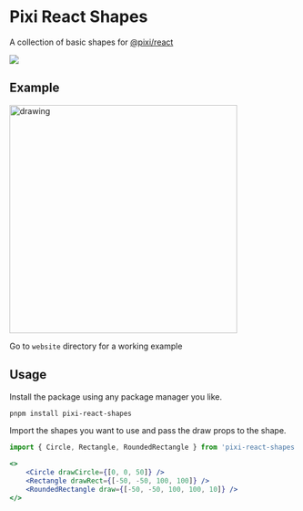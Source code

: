 # Pixi React Shapes
A collection of basic shapes for [@pixi/react](https://github.com/pixijs/pixi-react)

[<img src="https://img.shields.io/badge/npm-CB3837?style=for-the-badge&logo=npm&logoColor=white" />](https://www.npmjs.com/package/pixi-react-shapes)

## Example

<img src="https://github.com/user-attachments/assets/8964f371-9dcc-4bfc-b105-5cceb16fbbda" alt="drawing" width="400"/>

Go to `website` directory for a working example

## Usage

Install the package using any package manager you like.
```sh
pnpm install pixi-react-shapes
```

Import the shapes you want to use and pass the draw props to the shape.
```jsx
import { Circle, Rectangle, RoundedRectangle } from 'pixi-react-shapes';

<>
    <Circle drawCircle={[0, 0, 50]} />
    <Rectangle drawRect={[-50, -50, 100, 100]} />
    <RoundedRectangle draw={[-50, -50, 100, 100, 10]} />
</>
```

